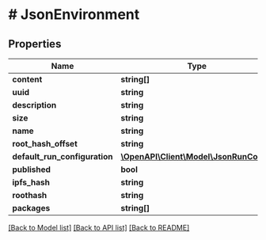 # # JsonEnvironment

## Properties

Name | Type | Description | Notes
------------ | ------------- | ------------- | -------------
**content** | **string[]** |  | [optional]
**uuid** | **string** |  | [optional]
**description** | **string** |  | [optional]
**size** | **string** |  | [optional]
**name** | **string** |  | [optional]
**root_hash_offset** | **string** |  | [optional]
**default_run_configuration** | [**\OpenAPI\Client\Model\JsonRunConfig**](JsonRunConfig.md) |  | [optional]
**published** | **bool** |  | [optional]
**ipfs_hash** | **string** |  | [optional]
**roothash** | **string** |  | [optional]
**packages** | **string[]** |  | [optional]

[[Back to Model list]](../../README.md#models) [[Back to API list]](../../README.md#endpoints) [[Back to README]](../../README.md)
